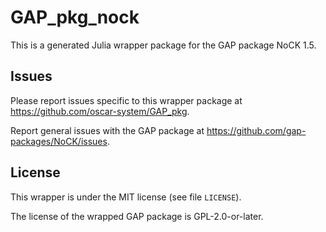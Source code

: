 # GAP_pkg_nock

This is a generated Julia wrapper package for the GAP package NoCK 1.5.

## Issues

Please report issues specific to this wrapper package at <https://github.com/oscar-system/GAP_pkg>.

Report general issues with the GAP package at <https://github.com/gap-packages/NoCK/issues>.

## License

This wrapper is under the MIT license (see file `LICENSE`).

The license of the wrapped GAP package is GPL-2.0-or-later.
